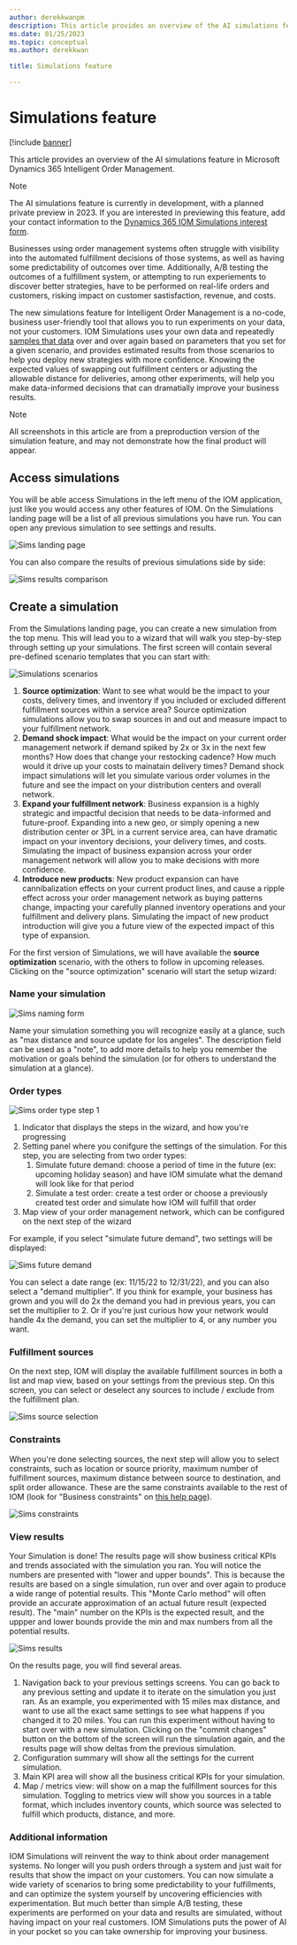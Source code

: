 ```yaml
---
author: derekkwanpm
description: This article provides an overview of the AI simulations feature in Microsoft Dynamics 365 Intelligent Order Management.
ms.date: 01/25/2023
ms.topic: conceptual
ms.author: derekkwan

title: Simulations feature

---
```


# Simulations feature

[!include [banner](includes/banner.md)]

This article provides an overview of the AI simulations feature in Microsoft Dynamics 365 Intelligent Order Management.

> [!NOTE]
> The AI simulations feature is currently in development, with a planned private preview in 2023. If you are interested in previewing this feature, add your contact information to the [Dynamics 365 IOM Simulations interest form](https://forms.office.com/Pages/ResponsePage.aspx?id=v4j5cvGGr0GRqy180BHbR7PfTHWf5-FKvJrqC3rlH_NUMENXVVdFWlNKWEtDR082NEFVVE5VRjVZTi4u).

Businesses using order management systems often struggle with visibility into the automated fulfillment decisions of those systems, as well as having some predictability of outcomes over time. Additionally, A/B testing the outcomes of a fulfillment system, or attempting to run experiements to discover better strategies, have to be performed on real-life orders and customers, risking impact on customer sastisfaction, revenue, and costs.

The new simulations feature for Intelligent Order Management is a no-code, business user-friendly tool that allows you to run experiments on your data, not your customers. IOM Simulations uses your own data and repeatedly [samples that data](https://en.wikipedia.org/wiki/Monte_Carlo_method) over and over again based on parameters that you set for a given scenario, and provides estimated results from those scenarios to help you deploy new strategies with more confidence. Knowing the expected values of swapping out fulfillment centers or adjusting the allowable distance for deliveries, among other experiments, will help you make data-informed decisions that can dramatially improve your business results.

> [!NOTE]
> All screenshots in this article are from a preproduction version of the simulation feature, and may not demonstrate how the final product will appear.

## Access simulations

You will be able access Simulations in the left menu of the IOM application, just like you would access any other features of IOM. On the Simulations landing page will be a list of all previous simulations you have run. You can open any previous simulation to see settings and results.

![Sims landing page](media/sims_landing.png)

You can also compare the results of previous simulations side by side:

![Sims results comparison](media/sims_compare.png)

## Create a simulation

From the Simulations landing page, you can create a new simulation from the top menu. This will lead you to a wizard that will walk you step-by-step through setting up your simulations. The first screen will contain several pre-defined scenario templates that you can start with:

![Simulations scenarios](media/sims_scenarios.png)

1. **Source optimization**: Want to see what would be the impact to your costs, delivery times, and inventory if you included or excluded different fulfillment sources within a service area? Source optimization simulations allow you to swap sources in and out and measure impact to your fulfillment network. 
2. **Demand shock impact**: What would be the impact on your current order management network if demand spiked by 2x or 3x in the next few months? How does that change your restocking cadence? How much would it drive up your costs to mainatain delivery times? Demand shock impact simulations will let you simulate various order volumes in the future and see the impact on your distribution centers and overall network. 
3. **Expand your fulfillment network**: Business expansion is a highly strategic and impactful decision that needs to be data-informed and future-proof. Expanding into a new geo, or simply opening a new distribution center or 3PL in a current service area, can have dramatic impact on your inventory decisions, your delivery times, and costs. Simulating the impact of business expansion across your order management network will allow you to make decisions with more confidence.  
4. **Introduce new products**: New product expansion can have cannibalization effects on your current product lines, and cause a ripple effect across your order management network as buying patterns change, impacting your carefully planned inventory operations and your fulfillment and delivery plans. Simulating the impact of new product introduction will give you a future view of the expected impact of this type of expansion. 

For the first version of Simulations, we will have available the **source optimization** scenario, with the others to follow in upcoming releases. Clicking on the "source optimization" scenario will start the setup wizard:

### Name your simulation

![Sims naming form](media/sim_name.png)

Name your simulation something you will recognize easily at a glance, such as "max distance and source update for los angeles". The description field can be used as a "note", to add more details to help you remember the motivation or goals behind the simulation (or for others to understand the simulation at a glance). 

### Order types

![Sims order type step 1](media/sims_order_type1.png)

1. Indicator that displays the steps in the wizard, and how you're progressing
2. Setting panel where you conifgure the settings of the simulation. For this step, you are selecting from two order types: 
    1. Simulate future demand: choose a period of time in the future (ex: upcoming holiday season) and have IOM simulate what the demand will look like for that period
    2. Simulate a test order: create a test order or choose a previously created test order and simulate how IOM will fulfill that order
3. Map view of your order management network, which can be configured on the next step of the wizard 

For example, if you select "simulate future demand", two settings will be displayed:

![Sims future demand](media/sims_future_demand.png)

You can select a date range (ex: 11/15/22 to 12/31/22), and you can also select a "demand multiplier". If you think for example, your business has grown and you will do 2x the demand you had in previous years, you can set the multiplier to 2. Or if you're just curious how your network would handle 4x the demand, you can set the multiplier to 4, or any number you want.

### Fulfillment sources

On the next step, IOM will display the available fulfillment sources in both a list and map view, based on your settings from the previous step. On this screen, you can select or deselect any sources to include / exclude from the fulfillment plan.

![Sims source selection](media/sims_sources.png)

### Constraints

When you're done selecting sources, the next step will allow you to select constraints, such as location or source priority, maximum number of fulfillment sources, maximum distance between source to destination, and split order allowance. These are the same constraints available to the rest of IOM (look for "Business constraints" on [this help page](ifo.md)). 

![Sims constraints](media/sims_constraints.png)

### View results

Your Simulation is done! The results page will show business critical KPIs and trends associated with the simulation you ran. You will notice the numbers are presented with "lower and upper bounds". This is because the results are based on a single simulation, run over and over again to produce a wide range of potential results. This "Monte Carlo method" will often provide an accurate approximation of an actual future result (expected result). The "main" number on the KPIs is the expected result, and the uppper and lower bounds provide the min and max numbers from all the potential results. 

![Sims results](media/sims_results.png)

On the results page, you will find several areas.

1. Navigation back to your previous settings screens. You can go back to any previous setting and update it to iterate on the simulation you just ran. As an example, you experimented with 15 miles max distance, and want to use all the exact same settings to see what happens if you changed it to 20 miles. You can run this experiment without having to start over with a new simulation. Clicking on the "commit changes" button on the bottom of the screen will run the simulation again, and the results page will show deltas from the previous simulation.
2. Configuration summary will show all the settings for the current simulation.
3. Main KPI area will show all the business critical KPIs for your simulation.
4. Map / metrics view: will show on a map the fulfillment sources for this simulation. Toggling to metrics view will show you sources in a table format, which includes inventory counts, which source was selected to fulfill which products, distance, and more.

### Additional information

IOM Simulations will reinvent the way to think about order management systems. No longer will you push orders through a system and just wait for results that show the impact on your customers. You can now simulate a wide variety of scenarios to bring some predictability to your fulfillments, and can optimize the system yourself by uncovering efficiencies with experimentation. But much better than simple A/B testing, these experiments are performed on your data and results are simulated, without having impact on your real customers. IOM Simulations puts the power of AI in your pocket so you can take ownership for improving your business.




